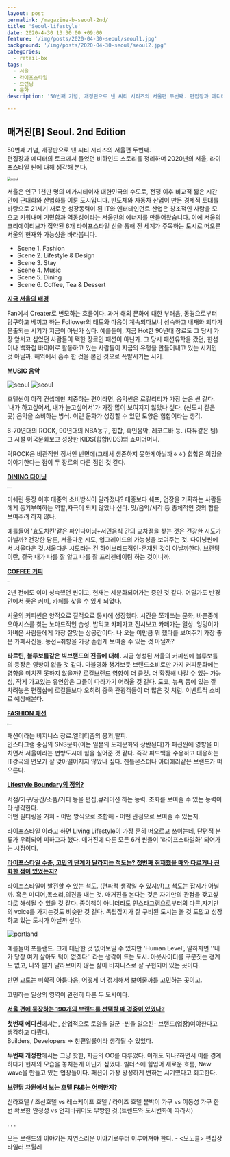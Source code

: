 ```yaml
---
layout: post
permalink: /magazine-b-seoul-2nd/
title: 'Seoul-lifestyle'
date: 2020-4-30 13:30:00 +09:00
feature: '/img/posts/2020-04-30-seoul/seoul1.jpg'
background: '/img/posts/2020-04-30-seoul/seoul2.jpg'
categories:
  - retail-bx
tags:
  - 서울
  - 라이프스타일
  - 브랜딩
  - 문화
description: '50번째 기념, 개정판으로 낸 씨티 시리즈의 서울편 두번째. 편집장과 에디터의 토크에서 들었던 비하인드 스토리를 정리하며 2020년의 서울, 라이프스타일 씬에 대해 생각해 본다.'

---
```


## 매거진[B] Seoul. 2nd Edition

50번째 기념, 개정판으로 낸 씨티 시리즈의 서울편 두번째. <br>편집장과 에디터의 토크에서 들었던 비하인드 스토리를 정리하며 2020년의 서울, 라이프스타일 씬에 대해 생각해 본다.



<img src="../img/posts/2020-04-30-seoul/cover-b.jpg" alt="seoul" style="zoom:50%;" />

서울은 인구 1천만 명의 메가시티이자 대한민국의 수도로, 전쟁 이후 비교적 짧은 시간 안에 근대화와 산업화를 이룬 도시입니다. 반도체와 자동차 산업이 만든 경제적 토대를 바탕으로 21세기 새로운 성장동력이 된 IT와 엔터테인먼트 산업은 창조적인 사람을 모으고 키워내며 기민함과 역동성이라는 서울만의 에너지를 만들어왔습니다. 이에 서울의 크리에이티브가 집약된 6개 라이프스타일 신을 통해 전 세계가 주목하는 도시로 떠오른 서울의 현재와 가능성을 바라봅니다.

- Scene 1. Fashion
- Scene 2. Lifestyle & Design
- Scene 3. Stay
- Scene 4. Music
- Scene 5. Dining
- Scene 6. Coffee, Tea & Dessert



**<u>지금 서울의 배경</u>**

Fan에서 Creater로 변모하는 흐름이다.
과거 해외 문화에 대한 부러움, 동경으로부터 탐구하고 베끼고 하는 Follower의 태도와 마음이 계속되다보니 성숙하고 내재화 되다가 분출되는 시기가 지금이 아닌가 싶다. 예를들어, 지금 Hot한 90년대 장르도 그 당시 가장 앞서고 싶었던 사람들이 택한 장르인 패션이 아닌가. 그 당시 패션유학을 갔던, 한섬이나 백화점 바이어로 활동하고 있는 사람들이 지금의 유행을 만들어내고 있는 시기인 것 아닐까. 해외에서 흡수 한 것을 본인 것으로 폭발시키는 시기.



**<u>MUSIC 음악</u>**

<img src="../img/posts/2020-04-30-seoul/seoul6.png" alt="seoul "/>

<img src="../img/posts/2020-04-30-seoul/seoul6-1.jpg" alt="seoul" />

호텔씬이 아직 컨셉에만 치중하는 편이라면, 음악씬은 로컬리티가 가장 높은 씬 같다.
'내가 하고싶어서, 내가 놀고싶어서'가 가장 많이 보여지지 않았나 싶다. (신도시 같은 곳)
음악을 소비하는 방식. 이런 문화가 성장할 수 있던 토양은 힙합이라는 생각.

6-70년대의 ROCK, 90년대의 NBA농구, 힙합, 흑인음악, 레코드바 등.  (다듀같은 팀)
그 시절 이국문화보고 성장한 KIDS(힙합KIDS)와 쇼미더머니.

락ROCK은 비관적인 정서인 반면에(그래서 생존하지 못한게아닐까ㅎㅎ)
힙합은 희망을 이야기한다는 점이 두 장르의 다른 점인 것 같다.



**<u>DINING 다이닝</u>**

<img src="../img/posts/2020-04-30-seoul/seoul5.jpg" alt="seoul" style="zoom:20%;" />

미쉐린 등장 이후 대중의 소비방식이 달라졌나? 대중보다 쉐프, 업장을 기획하는 사람들에게 동기부여하는 역할,자극이 되지 않았나 싶다. 맛/음악/시각 등 총체적인 것의 합을 보여주려 하지 않나.

예를들어 '효도치킨'같은 파인다이닝+서민음식 간의 교차점을 찾는 것은 건강한 시도가 아닐까?
건강한 담론, 서울다운 시도, 업그레이드의 가능성을 보여주는 것. 다이닝씬에서 서울다운 것.서울다운 시도라는 건 하이브리드적인-혼재된 것이 아닐까한다. 브랜딩이란, 결국 내가 나를 잘 알고 나를 잘 프리젠테이팅 하는 것이니까.



**<u>COFFEE 커피</u>**

<u><img src="../img/posts/2020-04-30-seoul/seoul3.jpg" alt="seoul" style="zoom:10%;" /></u>

2년 전에도 이미 성숙했던 씬이고, 현재는 세분화되어가는 중인 것 같다.
어딜가도 반경 안에서 좋은 커피, 카페를 찾을 수 있게 되었다.

서울의 커피씬은 양적으로 질적으로 동시에 성장했다. 시간을 쪼개쓰는 문화, 바쁜중에 오아시스를 찾는 노마드적인 습성. 밥먹고 카페가고 전시보고 카페가는 일상. 엉덩이가 가벼운 사람들에게 가장 잘맞는 상공간이다.
나 오늘 이만큼 뭐 했다를 보여주기 가장 좋은 카페사진들. 동선=취향을 가장 손쉽게 보여줄 수 있는 것 아닐까?

**타르틴, 블루보틀같은 빅브랜드의 진출에 대해.** 지금 형성된 서울의 커피씬에 블루보틀의 등장은 영향이 없을 것 같다.
마블영화 챙겨보듯 브랜드소비로만 가지 커피문화에는 영향을 미치진 못하지 않을까?
로컬브랜드 영향이 더 클것. 더 확장해 나갈 수 있는 가능성, 작게 가고있는 유연함은 그들이 따라가기 어려울 것 같다.
도쿄, 뉴욕 등에 있는 잘 차려놓은 편집샵에 로컬들보다 오히려 중국 관광객들이 더 많은 것 처럼. 이벤트적 소비로 예상해본다.



**<u>FASHION 패션</u>**

<img src="../img/posts/2020-04-30-seoul/seoul4.jpg" alt="seoul" style="zoom:20%;" />

패션이라는 비지니스 장르.엘리티즘의 붕괴,탈피.<br>인스타그램 중심의 SNS문화(이는 일본의 도제문화와 상반된다)가 패션씬에 영향을 미치면서 서울이라는 변방도시에 힘을 실어준 것 같다. 즉각 피드백을 수용하고 대응하는 IT강국의 면모가 잘 맞아떨어지지 않았나 싶다.
젠틀몬스터나 아더에러같은 브랜드가 떠오른다.



**<u>Lifestyle Boundary의 정의?</u>**

서점/가구/공간/소품/커피 등을 편집,큐레이션 하는 능력. 조화를 보여줄 수 있는 능력이라 생각한다.<br>어떤 필터링을 거쳐 - 어떤 방식으로 조합해 - 어떤 관점으로 보여줄 수 있는지.

라이프스타일 이라고 하면 Living Lifestyle이 가장 흔히 떠오르고 쓰이는데, 단편적 분류가 우려되어 피하고자 했다. 매거진에 다룬 모든 6개 씬들이 '라이프스타일화' 되어가는 시점이다.



**<u>라이프스타일 수준, 고민의 단계가 달라지는 척도는? 첫번째 취재했을 때와 다르거나 진화한 점이 있었는지?</u>**

라이프스타일이 발전할 수 있는 척도. (편파적 생각일 수 있지만)그 척도는 잡지가 아닐까. 혹은 미디어,목소리,의견을 내는 것.
매거진을 본다는 것은 자기만의 관점을 갖고싶다로 해석될 수 있을 것 같다.
종이책이 아니더라도 인스타그램으로부터의 다른,자기만의 voice를 가지는것도 비슷한 것 같다. 독립잡지가 잘 구비된 도시는 볼 것 도많고 성장하고 있는 도시가 아닐까 싶다.

<img src="../img/posts/2020-04-30-seoul/portland.jpg" alt="portland" style="zoom:100%;" />

예를들어 포틀랜드. 크게 대단한 것 없어보일 수 있지만 'Human Level', 말하자면 ''내가 당장 여기 살아도 턱이 없겠다'' 라는 생각이 드는 도시. 아웃사이더를 구분짓는 경계도 없고, 나와 별거 달라보이지 않는 삶이 비지니스로 잘 구현되어 있는 곳이다.

반면 교토는 미학적 아름다움, 어떻게 더 정제해서 보여줄까를 고민하는 곳이고.

고민하는 일상의 영역이 완전히 다른 두 도시이다.



**<u>서울 편에 등장하는 190개의 브랜드를 선택할 때 경중이 있었나?</u>**

**첫번째 에디션**에서는, 산업적으로 토양을 일군 -씬을 일으킨- 브랜드(업장)여야한다고 생각하고 다뤘다.<br>Builders, Developers => 천편일률이라 생각될 수 있었다.

**두번째 개정판**에서는 그냥 핫한, 지금의 OO를 다루었다. 이래도 되나?하면서 이를 경계하다가 현재의 모습을 놓치는게 아닌가 싶었다. 빌더스에 힘입어 새로운 흐름, New wave을 만들고 있는 업장들이다. 패션이 가장 왕성하게 변하는 시기였다고 회고한다.



**<u>브랜딩 차원에서 보는 호텔 F&B는 어떠한지?</u>**

신라호텔 / 조선호텔 vs 레스케이프 호텔 / 라이즈 호텔
붙박이 가구 vs 이동성 가구
한번 확보한 안정성 vs 언제바뀌어도 무방한 것.(트렌드와 도시변화에 따라서)



. . . 

모든 브랜드의 이야기는 자연스러운 이야기로부터 이루어져야 한다.  - <모노클> 편집장 타일러 브륄레

